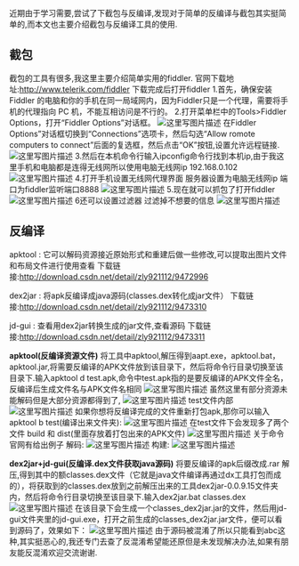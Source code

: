 近期由于学习需要,尝试了下截包与反编译,发现对于简单的反编译与截包其实挺简单的,而本文也主要介绍截包与反编译工具的使用.

**截包**
------
截包的工具有很多,我这里主要介绍简单实用的fiddler.
官网下载地址:http://www.telerik.com/fiddler
下载完成后打开fiddler
1.首先，确保安装 Fiddler 的电脑和你的手机在同一局域网内，因为Fiddler只是一个代理，需要将手机的代理指向 PC 机，不能互相访问是不行的。
2.打开菜单栏中的Tools>Fiddler Options，打开“Fiddler Options”对话框。
![这里写图片描述](http://img.blog.csdn.net/20160324215341903)
在Fiddler Options”对话框切换到“Connections”选项卡，然后勾选“Allow romote computers to connect”后面的复选框，然后点击“OK”按钮,设置允许远程链接.
![这里写图片描述](http://img.blog.csdn.net/20160324215515628)
3.然后在本机命令行输入ipconfig命令行找到本机ip,由于我这里手机和电脑都是连得无线网所以使用电脑无线网ip 192.168.0.102
![这里写图片描述](http://img.blog.csdn.net/20160324215906264)
4.打开手机设置无线网代理界面 服务器设置为电脑无线网ip 端口为fiddler监听端口8888
![这里写图片描述](http://img.blog.csdn.net/20160324223101074)
5.现在就可以抓包了打开fiddler
![这里写图片描述](http://img.blog.csdn.net/20160324223237003)
6还可以设置过滤器 过滤掉不想要的信息
![这里写图片描述](http://img.blog.csdn.net/20160324223700384)

**反编译**
------
apktool : 它可以解码资源接近原始形式和重建后做一些修改,可以提取出图片文件和布局文件进行使用查看
下载链接:http://download.csdn.net/detail/zly921112/9472996

dex2jar : 将apk反编译成java源码(classes.dex转化成jar文件）
下载链接:http://download.csdn.net/detail/zly921112/9473310

jd-gui : 查看用dex2jar转换生成的jar文件,查看源码
下载链接:http://download.csdn.net/detail/zly921112/9473311

**apktool(反编译资源文件)**
将工具中apktool,解压得到aapt.exe，apktool.bat，apktool.jar,将需要反编译的APK文件放到该目录下，然后将命令行目录切换至该目录下.输入apktool d test.apk,命令中test.apk指的是要反编译的APK文件全名，反编译后生成文件名与APK文件名相同
![这里写图片描述](http://img.blog.csdn.net/20160326164050100)
虽然这里有部分资源未能解码但是大部分资源都得到了,
![这里写图片描述](http://img.blog.csdn.net/20160326164343198)
test文件内部
![这里写图片描述](http://img.blog.csdn.net/20160326164428824)
如果你想将反编译完成的文件重新打包apk,那你可以输入 apktool b test(编译出来文件夹):
![这里写图片描述](http://img.blog.csdn.net/20160326165918593)
在test文件下会发现多了两个文件 build 和 dist(里面存放着打包出来的APK文件)
![这里写图片描述](http://img.blog.csdn.net/20160326170050664)
关于命令官网有给出例子
解码:
![这里写图片描述](http://img.blog.csdn.net/20160326170445992)
构建:
![这里写图片描述](http://img.blog.csdn.net/20160326170622401)

 **dex2jar+jd-gui(反编译.dex文件获取java源码)**
 将要反编译的apk后缀改成.rar 解压,得到其中的额classes.dex文件（它就是java文件编译再通过dx工具打包而成的），将获取到的classes.dex放到之前解压出来的工具dex2jar-0.0.9.15文件夹内，然后将命令行目录切换至该目录下.输入dex2jar.bat   classes.dex
![这里写图片描述](http://img.blog.csdn.net/20160326172818896)
在该目录下会生成一个classes_dex2jar.jar的文件，然后用jd-gui文件夹里的jd-gui.exe，打开之前生成的classes_dex2jar.jar文件，便可以看到源码了，效果如下：
![这里写图片描述](http://img.blog.csdn.net/20160326173117682)
由于源码被混淆了所以只能看到abc这种,其实挺恶心的,我还专门去查了反混淆希望能还原但是未发现解决办法,如果有朋友能反混淆欢迎交流谢谢.
